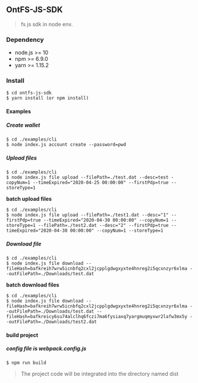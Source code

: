 ## OntFS-JS-SDK

> fs js sdk in node env.

### Dependency

- node.js >= 10
- npm >= 6.9.0
- yarn >= 1.15.2

### Install

```shell
$ cd ontfs-js-sdk
$ yarn install (or npm install)
```

#### Examples

##### Create wallet

```shell
$ cd ./examples/cli
$ node index.js account create --password=pwd
```

##### Upload files

```shell
$ cd ./examples/cli
$ node index.js file upload --filePath=./test.dat --desc=test -copyNum=1 --timeExpired="2020-04-25 00:00:00" --firstPdp=true --storeType=1
```

**batch upload files**

```shell
$ cd ./examples/cli
$ node index.js file upload --filePath=./test1.dat --desc="1" --firstPdp=true --timeExpired="2020-04-30 00:00:00" --copyNum=1 --storeType=1 --filePath=./test2.dat --desc="2" --firstPdp=true --timeExpired="2020-04-30 00:00:00" --copyNum=1 --storeType=1
```

##### Download file

```shell
$ cd ./examples/cli
$ node index.js file download --fileHash=bafkreih7wrw5icnbfq2cxl2jcpplgdwgxyxte4hnreg2i5qcxnzyr6xlma --outFilePath=./Downloads/test.dat
```

**batch download files**

```shell
$ cd ./examples/cli
$ node index.js file download --fileHash=bafkreih7wrw5icnbfq2cxl2jcpplgdwgxyxte4hnreg2i5qcxnzyr6xlma --outFilePath=./Downloads/test.dat --fileHash=bafkreicy6su74alclhq6fczi7ma6fysiaxq7yargmuqmyxwr2lafw3mx5y --outFilePath=./Downloads/test2.dat
```

#### build project

##### config file is webpack.config.js

```shell
$ npm run build
```

> The project code will be integrated into the directory named dist

